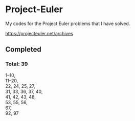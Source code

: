 # Project-Euler

My codes for the Project Euler problems that I have solved.

https://projecteuler.net/archives


## Completed
### Total: 39
1–10,  
11–20,  
22, 24, 25, 27,  
31, 33, 36, 37, 40,  
41, 42, 43, 48,  
53, 55, 56,  
67,  
92, 97
